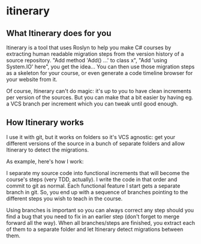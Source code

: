# itinerary

## What Itinerary does for you
Itinerary is a tool that uses Roslyn to help you make C# courses by extracting human readable migration steps from the version history of a source repository. "Add method 'Add() ...' to class x", "Add 'using System.IO' here", you get the idea... You can then use those migration steps as a skeleton for your course, or even generate a code timeline browser for your website from it.

Of course, Itinerary can't do magic: it's up to you to have clean increments per version of the sources. But you can make that a bit easier by having eg. a VCS branch per increment which you can tweak until good enough.

## How Itinerary works
I use it with git, but it works on folders so it's VCS agnostic: get your different versions of the source in a bunch of separate folders and allow Itinerary to detect the migrations.

As example, here's how I work:

I separate my source code into functional increments that will become the course's steps (very TDD, actually). I write the code in that order and commit to git as normal. Each functional feature I start gets a separate branch in git. So, you end up with a sequence of branches pointing to the different steps you wish to teach in the course.

Using branches is important so you can always correct any step should you find a bug that you need to fix in an earlier step (don't forget to merge forward all the way). When all branches/steps are finished, you extract each of them to a separate folder and let Itinerary detect migrations between them.

